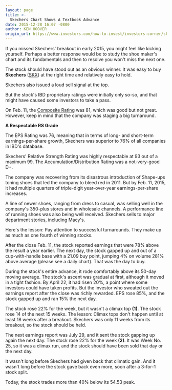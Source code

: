 ```yaml
---
layout: page
title: >-
  Skechers Chart Shows A Textbook Advance
date: 2015-12-28 16:07 -0800
author: KEN HOOVER
origin_url: https://www.investors.com/how-to-invest/investors-corner/skechers-breakout-and-advance/
---
```


If you missed Skechers' breakout in early 2015, you might feel like kicking yourself. Perhaps a better response would be to study the shoe maker's chart and its fundamentals and then to resolve you won't miss the next one.

The stock should have stood out as an obvious winner. It was easy to buy **Skechers** ([SKX](https://research.investors.com/quote.aspx?symbol=SKX)) at the right time and relatively easy to hold.

Skechers also issued a loud sell signal at the top.

But the stock's IBD proprietary ratings were initially only so-so, and that might have caused some investors to take a pass.

On Feb. 11, the [Composite Rating](http://research.investors.com/stock-checkup/nyse-skechers-u-s-a-inc-cl-a-skx.aspx) was 81, which was good but not great. However, keep in mind that the company was staging a big turnaround.

**A Respectable RS Grade**

The EPS Rating was 76, meaning that in terms of long- and short-term earnings-per-share growth, Skechers was superior to 76% of all companies in IBD's database.

Skechers' Relative Strength Rating was highly respectable at 93 out of a maximum 99. The Accumulation/Distribution Rating was a not-very-good D+.

The company was recovering from its disastrous introduction of Shape-ups toning shoes that led the company to bleed red in 2011. But by Feb. 11, 2015, it had multiple quarters of triple-digit year-over-year earnings-per-share increases.

A line of newer shoes, ranging from dress to casual, was selling well in the company's 350-plus stores and in wholesale channels. A performance line of running shoes was also being well received. Skechers sells to major department stories, including Macy's.

Here's the lesson: Pay attention to successful turnarounds. They make up as much as one fourth of winning stocks.

After the close Feb. 11, the stock reported earnings that were 78% above the result a year earlier. The next day, the stock gapped up and out of a cup-with-handle base with a 21.09 buy point, jumping 4% on volume 281% above average (please see a daily chart). That was the day to buy.

During the stock's entire advance, it rode comfortably above its 50-day moving average. The stock's ascent was gradual at first, although it moved in a tight fashion. By April 22, it had risen 20%, a point where some investors could have taken profits. But the investor who sweated out the earnings report after the close was richly rewarded. EPS rose 85%, and the stock gapped up and ran 15% the next day.

The stock rose 22% for the week, but it wasn't a climax top **(1)**. The stock rose 14 of the next 15 weeks. The lesson: Climax tops don't happen until at least 18 weeks after a breakout. Skechers was only 11 weeks from its breakout, so the stock should be held.

The next earnings report was July 29, and it sent the stock gapping up again the next day. The stock rose 22% for the week **(2)**. It was Week No. 25, so it was a climax run, and the stock should have been sold that day or the next day.

It wasn't long before Skechers had given back that climatic gain. And it wasn't long before the stock gave back even more, soon after a 3-for-1 stock split.

Today, the stock trades more than 40% below its 54.53 peak.
